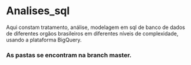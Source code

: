 # Analises_sql
Aqui constam tratamento, análise, modelagem em sql de banco de dados de diferentes orgãos brasileiros em diferentes níveis de complexidade, usando a plataforma BigQuery.
### As pastas se encontram na branch master.
